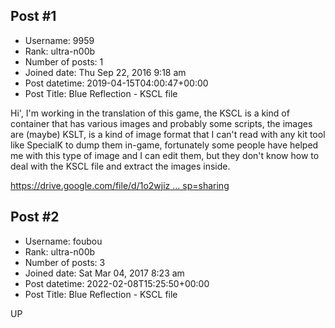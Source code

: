 ## Post #1
- Username: 9959
- Rank: ultra-n00b
- Number of posts: 1
- Joined date: Thu Sep 22, 2016 9:18 am
- Post datetime: 2019-04-15T04:00:47+00:00
- Post Title: Blue Reflection - KSCL file

Hi', I'm working in the translation of this game, the KSCL is a kind of container that has various images and probably some scripts, the images are (maybe) KSLT, is a kind of image format that I can't read with any kit tool like SpecialK to dump them in-game, fortunately some people have helped me with this type of image and I can edit them, but they don't know how to deal with the KSCL file and extract the images inside. 

[https://drive.google.com/file/d/1o2wjiz ... sp=sharing](https://drive.google.com/file/d/1o2wjiz8e-EYromjdTyv5SqZ0wcaH6E9u/view?usp=sharing)
## Post #2
- Username: foubou
- Rank: ultra-n00b
- Number of posts: 3
- Joined date: Sat Mar 04, 2017 8:23 am
- Post datetime: 2022-02-08T15:25:50+00:00
- Post Title: Blue Reflection - KSCL file

UP
